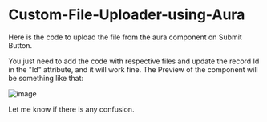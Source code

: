 # Custom-File-Uploader-using-Aura
Here is the code to upload the file from the aura component on Submit Button. 

You just need to add the code with respective files and update the record Id in the "Id" attribute, and it will work fine. 
The Preview of the component will be something like that: 



![image](https://github.com/muhammadnaveed954/Custom-File-Uploader-using-Aura-Componenet/assets/127825866/f52419e0-8779-42e6-97e5-2b24e13f8631)


Let me know if there is any confusion.


